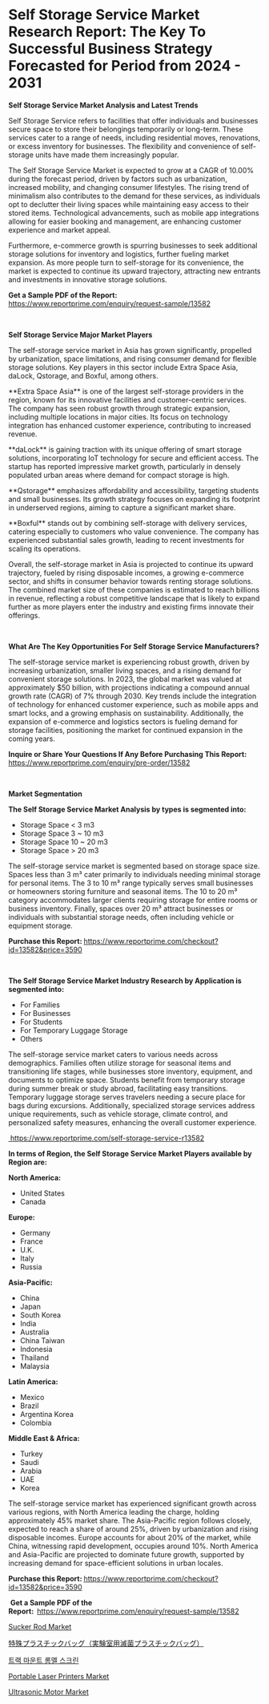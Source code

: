 <p><h1>Self Storage Service Market Research Report: The Key To Successful Business Strategy Forecasted for Period from 2024 - 2031</h1></p><p><strong>Self Storage Service Market Analysis and Latest Trends</strong></p>
<p><p>Self Storage Service refers to facilities that offer individuals and businesses secure space to store their belongings temporarily or long-term. These services cater to a range of needs, including residential moves, renovations, or excess inventory for businesses. The flexibility and convenience of self-storage units have made them increasingly popular.</p><p>The Self Storage Service Market is expected to grow at a CAGR of 10.00% during the forecast period, driven by factors such as urbanization, increased mobility, and changing consumer lifestyles. The rising trend of minimalism also contributes to the demand for these services, as individuals opt to declutter their living spaces while maintaining easy access to their stored items. Technological advancements, such as mobile app integrations allowing for easier booking and management, are enhancing customer experience and market appeal. </p><p>Furthermore, e-commerce growth is spurring businesses to seek additional storage solutions for inventory and logistics, further fueling market expansion. As more people turn to self-storage for its convenience, the market is expected to continue its upward trajectory, attracting new entrants and investments in innovative storage solutions.</p></p>
<p><strong>Get a Sample PDF of the Report:&nbsp;</strong> <a href="https://www.reportprime.com/enquiry/request-sample/13582">https://www.reportprime.com/enquiry/request-sample/13582</a></p>
<p>&nbsp;</p>
<p><strong>Self Storage Service Major Market Players</strong></p>
<p><p>The self-storage service market in Asia has grown significantly, propelled by urbanization, space limitations, and rising consumer demand for flexible storage solutions. Key players in this sector include Extra Space Asia, daLock, Qstorage, and Boxful, among others.</p><p>**Extra Space Asia** is one of the largest self-storage providers in the region, known for its innovative facilities and customer-centric services. The company has seen robust growth through strategic expansion, including multiple locations in major cities. Its focus on technology integration has enhanced customer experience, contributing to increased revenue.</p><p>**daLock** is gaining traction with its unique offering of smart storage solutions, incorporating IoT technology for secure and efficient access. The startup has reported impressive market growth, particularly in densely populated urban areas where demand for compact storage is high.</p><p>**Qstorage** emphasizes affordability and accessibility, targeting students and small businesses. Its growth strategy focuses on expanding its footprint in underserved regions, aiming to capture a significant market share.</p><p>**Boxful** stands out by combining self-storage with delivery services, catering especially to customers who value convenience. The company has experienced substantial sales growth, leading to recent investments for scaling its operations.</p><p>Overall, the self-storage market in Asia is projected to continue its upward trajectory, fueled by rising disposable incomes, a growing e-commerce sector, and shifts in consumer behavior towards renting storage solutions. The combined market size of these companies is estimated to reach billions in revenue, reflecting a robust competitive landscape that is likely to expand further as more players enter the industry and existing firms innovate their offerings.</p></p>
<p>&nbsp;</p>
<p><strong>What Are The Key Opportunities For Self Storage Service Manufacturers?</strong></p>
<p><p>The self-storage service market is experiencing robust growth, driven by increasing urbanization, smaller living spaces, and a rising demand for convenient storage solutions. In 2023, the global market was valued at approximately $50 billion, with projections indicating a compound annual growth rate (CAGR) of 7% through 2030. Key trends include the integration of technology for enhanced customer experience, such as mobile apps and smart locks, and a growing emphasis on sustainability. Additionally, the expansion of e-commerce and logistics sectors is fueling demand for storage facilities, positioning the market for continued expansion in the coming years.</p></p>
<p><strong>Inquire or Share Your Questions If Any Before Purchasing This Report:</strong> <a href="https://www.reportprime.com/enquiry/pre-order/13582">https://www.reportprime.com/enquiry/pre-order/13582</a></p>
<p>&nbsp;</p>
<p><strong>Market Segmentation</strong></p>
<p><strong>The Self Storage Service Market Analysis by types is segmented into:</strong></p>
<p><ul><li>Storage Space < 3 m3</li><li>Storage Space 3 ~ 10 m3</li><li>Storage Space 10 ~ 20 m3</li><li>Storage Space > 20 m3</li></ul></p>
<p><p>The self-storage service market is segmented based on storage space size. Spaces less than 3 m³ cater primarily to individuals needing minimal storage for personal items. The 3 to 10 m³ range typically serves small businesses or homeowners storing furniture and seasonal items. The 10 to 20 m³ category accommodates larger clients requiring storage for entire rooms or business inventory. Finally, spaces over 20 m³ attract businesses or individuals with substantial storage needs, often including vehicle or equipment storage.</p></p>
<p><strong>Purchase this Report:&nbsp;</strong><a href="https://www.reportprime.com/checkout?id=13582&price=3590">https://www.reportprime.com/checkout?id=13582&price=3590</a></p>
<p>&nbsp;</p>
<p><strong>The Self Storage Service Market Industry Research by Application is segmented into:</strong></p>
<p><ul><li>For Families</li><li>For Businesses</li><li>For Students</li><li>For Temporary Luggage Storage</li><li>Others</li></ul></p>
<p><p>The self-storage service market caters to various needs across demographics. Families often utilize storage for seasonal items and transitioning life stages, while businesses store inventory, equipment, and documents to optimize space. Students benefit from temporary storage during summer break or study abroad, facilitating easy transitions. Temporary luggage storage serves travelers needing a secure place for bags during excursions. Additionally, specialized storage services address unique requirements, such as vehicle storage, climate control, and personalized safety measures, enhancing the overall customer experience.</p></p>
<p><a href="https://www.reportprime.com/self-storage-service-r13582">&nbsp;https://www.reportprime.com/self-storage-service-r13582</a></p>
<p><strong>In terms of Region, the Self Storage Service Market Players available by Region are:</strong></p>
<p>
    <p> <strong> North America: </strong>
        <ul>
            <li>United States</li>
            <li>Canada</li>
        </ul>
        </p> 
    <p> <strong> Europe: </strong>
        <ul>
            <li>Germany</li>
            <li>France</li>
            <li>U.K.</li>
            <li>Italy</li>
            <li>Russia</li>
        </ul>
        </p> 
    <p> <strong> Asia-Pacific: </strong>
        <ul>
            <li>China</li>
            <li>Japan</li>
            <li>South Korea</li>
            <li>India</li>
            <li>Australia</li>
            <li>China Taiwan</li>
            <li>Indonesia</li>
            <li>Thailand</li>
            <li>Malaysia</li>
        </ul>
        </p> 
    <p> <strong> Latin America: </strong>
        <ul>
            <li>Mexico</li>
            <li>Brazil</li>
            <li>Argentina Korea</li>
            <li>Colombia</li>
        </ul>
        </p> 
    <p> <strong> Middle East & Africa: </strong>
        <ul>
            <li>Turkey</li>
            <li>Saudi</li>
            <li>Arabia</li>
            <li>UAE</li>
            <li>Korea</li>
        </ul>
    </p>
    </p>
<p><p>The self-storage service market has experienced significant growth across various regions, with North America leading the charge, holding approximately 45% market share. The Asia-Pacific region follows closely, expected to reach a share of around 25%, driven by urbanization and rising disposable incomes. Europe accounts for about 20% of the market, while China, witnessing rapid development, occupies around 10%. North America and Asia-Pacific are projected to dominate future growth, supported by increasing demand for space-efficient solutions in urban locales.</p></p>
<p><strong>Purchase this Report: </strong><a href="https://www.reportprime.com/checkout?id=13582&price=3590">https://www.reportprime.com/checkout?id=13582&price=3590</a></p>
<p>&nbsp;<strong>Get a Sample PDF of the Report:&nbsp;&nbsp;</strong><a href="https://www.reportprime.com/enquiry/request-sample/13582">https://www.reportprime.com/enquiry/request-sample/13582</a></p>
<p><strong></strong></p>
<p><p><a href="https://www.linkedin.com/pulse/sucker-rod-market-size-share-analysis-growth-trends-forecast-cq4of?trackingId=lSBFtlI2Qwe7kC2BZAqwfw%3D%3D">Sucker Rod Market</a></p><p><a href="https://medium.com/@stellaca2cz/special-plastic-bags-laboratory-sterile-plastic-bags-market-%E3%81%AF-%E3%82%B3%E3%82%B9%E3%83%88%E7%AE%A1%E7%90%86%E3%81%A8%E5%8A%B9%E7%8E%87%E5%90%91%E4%B8%8A%E3%82%92%E5%84%AA%E5%85%88%E3%81%97%E3%81%BE%E3%81%99-d2df1f62585f?postPublishedType=initial">特殊プラスチックバッグ（実験室用滅菌プラスチックバッグ）</a></p><p><a href="https://medium.com/@joespinka88967/%EC%84%B8%EA%B3%84-track-mounted-trommel-screens-market-%EC%9D%80-2024%EC%97%90%EC%84%9C-2031%EB%A1%9C-%EC%97%B0%ED%8F%89%EA%B7%A0-%EC%A6%9D%EA%B0%80%EC%9C%A8%EC%9D%84-%EB%B3%B4%EC%9D%BC-%EA%B2%83%EC%9C%BC%EB%A1%9C-%EC%98%88%EC%83%81%EB%90%A9%EB%8B%88%EB%8B%A4-fb572edfcb72?postPublishedType=initial">트랙 마운트 롬멜 스크린</a></p><p><a href="https://issuu.com/reportprime-2/docs/portable-laser-printers-market-size_3f09103523ba2f">Portable Laser Printers Market</a></p><p><a href="https://issuu.com/reportprime-2/docs/ultrasonic-motor-market-size-2030.p_dffd3672608a00">Ultrasonic Motor Market</a></p></p>